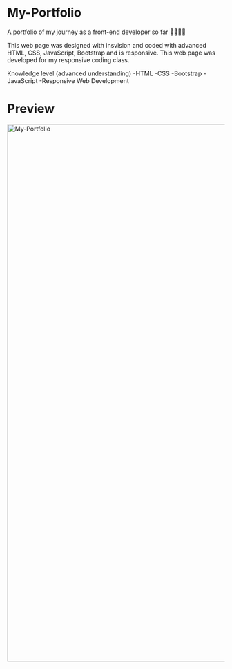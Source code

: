# My-Portfolio
A portfolio of my journey as a front-end developer so far 👩🏽‍💻🙃


This web page was designed with insvision and coded with advanced HTML, CSS, JavaScript, Bootstrap and is responsive. This web page was developed for my responsive coding class.



Knowledge level (advanced understanding)
-HTML
-CSS 
-Bootstrap
-JavaScript
-Responsive Web Development







# Preview

<img width="1243" alt="My-Portfolio" src="https://user-images.githubusercontent.com/96970580/160309967-1ad0350e-416e-47f6-b56f-fb2b400b2bb7.png">


